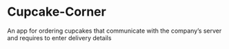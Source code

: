 # Cupcake-Corner
An app for ordering cupcakes that communicate with the company’s server and requires to enter delivery details
